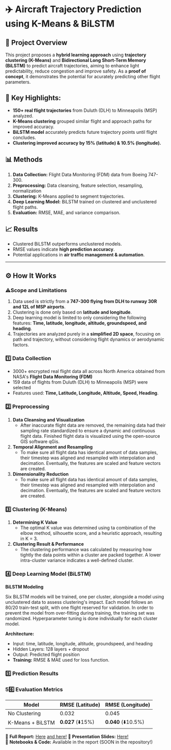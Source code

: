 # ✈️ Aircraft Trajectory Prediction using K-Means & BiLSTM

## 📌 Project Overview
This project proposes a **hybrid learning approach** using **trajectory clustering (K-Means)** and **Bidirectional Long Short-Term Memory (BiLSTM)** to predict aircraft trajectories, aiming to enhance light predictability, reduce congestion and improve safety. As a **proof of concept**, it demonstrates the potential for acurately predicting other flight parameters.

## 🚀 **Key Highlights:**
- **150+ real flight trajectories** from Duluth (DLH) to Minneapolis (MSP) analyzed.
- **K-Means clustering** grouped similar flight and approach paths for improved accuracy.
- **BiLSTM model** accurately predicts future trajectory points until flight concludes.
- **Clustering improved accuracy by 15% (latitude) & 10.5% (longitude).**

## 📊 Methods
1. **Data Collection:** Flight Data Monitoring (FDM) data from Boeing 747-300.
2. **Preprocessing:** Data cleansing, feature selection, resampling, normalization
3. **Clustering:** K-Means applied to segment trajectories.
4. **Deep Learning Model:** BiLSTM trained on clustered and unclustered flight paths. 
5. **Evaluation:** RMSE, MAE, and variance comparison.

## 📈 Results
- Clustered BiLSTM outperforms unclustered models.  
- RMSE values indicate **high prediction accuracy**.  
- Potential applications in **air traffic management & automation**.

---


## ⚙️ **How It Works**

### **⚠️Scope and Limitations**
1. Data used is strictly from a **747-300 flying from DLH to runway 30R and 12L of MSP airports**.
2. Clustering is done only based on **latitude and longitude**.
3. Deep learning model is limited to only considering the following features: **Time, latitude, longitude, altitude, groundspeed, and heading**.
4. Trajectories are analyzed purely in a **simplified 2D space**, focusing on path and trajectory, without considering flight dynamics or aerodynamic factors.


### **1️⃣ Data Collection**
- 3000+ encrypted real flight data all across North America obtained from NASA's **Flight Data Monitoring (FDM)**
- 159 data of flights from Duluth (DLH) to Minneapolis (MSP) were selected
- Features used: **Time, Latitude, Longitude, Altitude, Speed, Heading**.

### **2️⃣ Preprocessing**
1. **Data Cleansing and Visualization**
   - After inaccurate flight data are removed, the remaining data had their sampling rate standardized to ensure a dynamic and continuous flight data. Finished flight data is visualized using the open-source GIS software qGis.
2. **Temporal Alignment and Resampling**
   - To make sure all flight data has identical amount of data samples, their timestep was aligned and resampled with interpolation and decimation. Eventually, the features are scaled and feature vectors are created.
3. **Dimensionality Reduction**
   - To make sure all flight data has identical amount of data samples, their timestep was aligned and resampled with interpolation and decimation. Eventually, the features are scaled and feature vectors are created.

### **3️⃣ Clustering (K-Means)**
1. **Determining K Value**
   - The optimal K value was determined using ta combination of the elbow method, silhouette score, and a heuristic approach, resulting in K = 3.
2. **Clustering Result & Performance**
   - The clustering performance was calculated by measuring how tightly the data points within a cluster are packed together. A lower intra-cluster variance indicates a well-defined cluster.

### **4️⃣ Deep Learning Model (BiLSTM)**
  **BiLSTM Modeling**
  
Six BiLSTM models will be trained, one per cluster, alongside a model using unclustered data to assess clustering's impact. Each model follows an 80/20 train-test split, with one flight reserved for validation. In order to prevent the model from over-fitting during training, the training set was randomized. Hyperparameter tuning is done individually for each cluster model.

  **Architecture:**  
  - Input: time, latitude, longitude, altitude, groundspeed, and heading  
  - Hidden Layers: 128 layers + dropout  
  - Output: Predicted flight position
- **Training:** RMSE & MAE used for loss function.

### **5️⃣ Prediction Results**


### **56️⃣ Evaluation Metrics**
| Model  | RMSE (Latitude) | RMSE (Longitude) |
|--------|---------------|----------------|
| No Clustering | 0.032 | 0.045 |
| K-Means + BiLSTM | **0.027** (⬇️15%) | **0.040** (⬇️10.5%) |

  

📜 **Full Report:** [Here](https://drive.google.com/file/d/1nF59ecE_myQGnDGz8YoO0U8VUmj-UlSf/view?usp=sharing) [and here!](https://drive.google.com/file/d/1Bd1hm8-zfEX9zlucOQ9zgSEgrZIrxmee/view?usp=sharing)
🎤 **Presentation Slides:** [Here!](https://drive.google.com/file/d/1lWnlXLm6o-WbvtOeQkxjwZq7iYxnnYwz/view?usp=drive_link)  
📝 **Notebooks & Code:** Available in the report (SOON in the repository!)  
